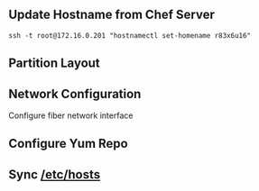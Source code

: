 ## Update Hostname from Chef Server

	ssh -t root@172.16.0.201 "hostnamectl set-homename r83x6u16"

## Partition Layout

## Network Configuration
Configure fiber network interface

## Configure Yum Repo

## Sync [/etc/hosts](samples/hosts/)
